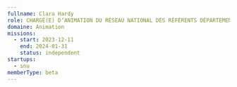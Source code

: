 ```yaml
---
fullname: Clara Hardy
role: CHARGÉ(E) D’ANIMATION DU RÉSEAU NATIONAL DES RÉFÉRENTS DÉPARTEMENTAUX ET D’ASSISTANCE AUX UTILISATEURS (RÉFÉRENTS ET STRUCTURES) DE LA PLATEFORME ADMIN
domaine: Animation
missions:
  - start: 2023-12-11
    end: 2024-01-31
    status: independent
startups:
  - snu
memberType: beta
---
```


